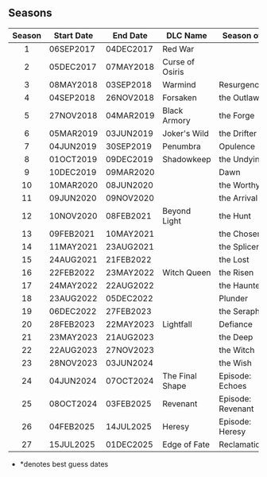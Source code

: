 ## Seasons

| Season | Start Date | End Date  | DLC Name        | Season of         |
| :----: | ---------- | --------- | --------------- | ----------------- |
|   1    | 06SEP2017  | 04DEC2017 | Red War         |                   |
|   2    | 05DEC2017  | 07MAY2018 | Curse of Osiris |                   |
|   3    | 08MAY2018  | 03SEP2018 | Warmind         | Resurgence        |
|   4    | 04SEP2018  | 26NOV2018 | Forsaken        | the Outlaw        |
|   5    | 27NOV2018  | 04MAR2019 | Black Armory    | the Forge         |
|   6    | 05MAR2019  | 03JUN2019 | Joker's Wild    | the Drifter       |
|   7    | 04JUN2019  | 30SEP2019 | Penumbra        | Opulence          |
|   8    | 01OCT2019  | 09DEC2019 | Shadowkeep      | the Undying       |
|   9    | 10DEC2019  | 09MAR2020 |                 | Dawn              |
|   10   | 10MAR2020  | 08JUN2020 |                 | the Worthy        |
|   11   | 09JUN2020  | 09NOV2020 |                 | the Arrival       |
|   12   | 10NOV2020  | 08FEB2021 | Beyond Light    | the Hunt          |
|   13   | 09FEB2021  | 10MAY2021 |                 | the Chosen        |
|   14   | 11MAY2021  | 23AUG2021 |                 | the Splicer       |
|   15   | 24AUG2021  | 21FEB2022 |                 | the Lost          |
|   16   | 22FEB2022  | 23MAY2022 | Witch Queen     | the Risen         |
|   17   | 24MAY2022  | 22AUG2022 |                 | the Haunted       |
|   18   | 23AUG2022  | 05DEC2022 |                 | Plunder           |
|   19   | 06DEC2022  | 27FEB2023 |                 | the Seraph        |
|   20   | 28FEB2023  | 22MAY2023 | Lightfall       | Defiance          |
|   21   | 23MAY2023  | 21AUG2023 |                 | the Deep          |
|   22   | 22AUG2023  | 27NOV2023 |                 | the Witch         |
|   23   | 28NOV2023  | 03JUN2024 |                 | the Wish          |
|   24   | 04JUN2024  | 07OCT2024 | The Final Shape | Episode: Echoes   |
|   25   | 08OCT2024  | 03FEB2025 | Revenant        | Episode: Revenant |
|   26   | 04FEB2025  | 14JUL2025 | Heresy          | Episode: Heresy   |
|   27   | 15JUL2025  | 01DEC2025 | Edge of Fate    | Reclamation       |

- \*denotes best guess dates
